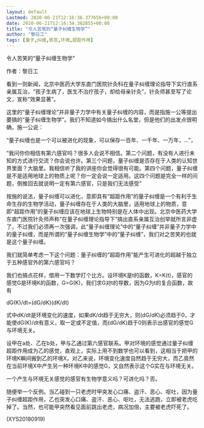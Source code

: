 ```yaml
---
layout: default
Lastmod: 2020-06-21T12:16:36.377656+00:00
date: 2020-06-21T12:16:34.382855+00:00
title: "令人苦笑的“量子纠缠生物学”"
author: "黎日工"
tags: [量子,纠缠,感官,环境,超距作用]
---
```


令人苦笑的“量子纠缠生物学”

作者：黎日工

看到一则新闻，北京中医药大学东直门医院针灸科在量子纠缠理论指导下实行直系亲属互治，“孩子生病了，医生不治疗孩子，却给母亲针灸”，针灸师甚至写了论文，宣称“效果显著”。

这里的“量子纠缠理论”并非量子力学中有关量子纠缠的内容，而是指施一公等提出要搞的“量子纠缠生物学”。我们不知道如今搞出什么名堂，但是他们的出发点很明确，施一公说：

“量子纠缠也是一个可以被进化的现象，可以保存一百年、一千年、一万年，…”，

“我问你你相信有第六感官吗？很多人会说不相信。第二个问题，有没有人进行未知的方式进行交流？你会说也许。第三个问题，量子纠缠是否存在于人类的认知世界里面？大脑里。我相信听了我的讲座你会觉得很有可能。第四个问题，量子纠缠是不是适用地球上的物质上呢？你一定会说一定适用。这四个问题是完全一样的问题，倒推回去就说明一定有第六感官，只是我们无法感受”

按施的说法，量子纠缠可以进化，意即具有“超距作用”的量子纠缠是一个有利于生命生存的生物学活动，量子纠缠存在于人类的大脑里，适用地球上的物质，意即“超距作用”的量子纠缠应该在地球上生物特别是在人体中出现。北京中医药大学东直门医院针灸师声称“在量子纠缠理论指导下”搞出直系亲属互治创举就所言非虚了，不过我们必须再一次强调，此“量子纠缠理论”中的“量子纠缠”并非量子力学中的量子纠缠，而是所谓的“量子纠缠生物学”中的“量子纠缠”，我们对之苦笑的也就是这个量子纠缠。

我们就简单考虑一下这个问题：量子纠缠的“超距作用”能产生可进化的超越于独立于五种感官外的第六感官吗？

我们也搞点花样，借用一下数学打个比方。设环境K是t的函数，K=K(t)，感官的感觉G是环境K的函数，G=G(K)，我们求G对t的导数，因为G为t的复合函数，故有

dG(K)/dt=(dG/dK)(dK/dt)

式中dK/dt是环境变化的速度，如果dK/dt趋于无穷大，则(dG/dK)必须趋于0，才能使dG(K)/dt有意义，取一定或不定值，而(dG/dK)趋于0则表示出感官的感觉G与环境无关。

设甲在a处、乙在b处，甲与乙通过第六感官联系。甲对环境的感觉通过量子纠缠超距作用成为乙的感觉，直观上，实际上用不到数学也可以看到，这相当于把甲的环境K瞬间搬到乙的环境X，对乙来说，环境变化速度自然趋于无穷大，而乙竟然在当前环境X中产生另一种环境K中的感觉G，又自然表示这个G实在与环境无关。

一个产生与环境无关感觉的感官有生物学意义吗？可进化吗？否。

随便举一个反例。当乙碰到一只老虎时甲突发心口痛、盗汗、恶心、呕吐，因为量子纠缠超距作用，乙也突发心口痛、盗汗、恶心、呕吐，无法逃跑，立即被老虎吃掉了。当然，也可能甲突然看见面前跳出老虎，病况加倍，主要被老虎吓死了。

(XYS20180919)

